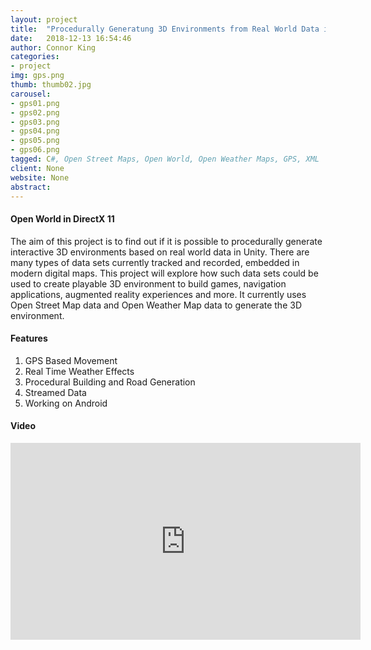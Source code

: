 ```yaml
---
layout: project
title:  "Procedurally Generatung 3D Environments from Real World Data in Unity"
date:   2018-12-13 16:54:46
author: Connor King
categories:
- project
img: gps.png
thumb: thumb02.jpg
carousel:
- gps01.png
- gps02.png
- gps03.png
- gps04.png
- gps05.png
- gps06.png
tagged: C#, Open Street Maps, Open World, Open Weather Maps, GPS, XML
client: None
website: None
abstract: 
---
```

#### Open World in DirectX 11
The aim of this project is to find out if it is possible to procedurally generate interactive 3D environments based on real world data in Unity. There are many types of data sets currently tracked and recorded, embedded in modern digital maps. This project will explore how such data sets could be used to create playable 3D environment to build games, navigation applications, augmented reality experiences and more. It currently uses Open Street Map data and Open Weather Map data to generate the 3D environment.

#### Features
1. GPS Based Movement
2. Real Time Weather Effects
3. Procedural Building and Road Generation
4. Streamed Data
5. Working on Android

#### Video
<iframe width="560" height="315" src="https://www.youtube.com/embed/3ze8mkleWsc" frameborder="0" allow="accelerometer; autoplay; encrypted-media; gyroscope; picture-in-picture" allowfullscreen></iframe>


